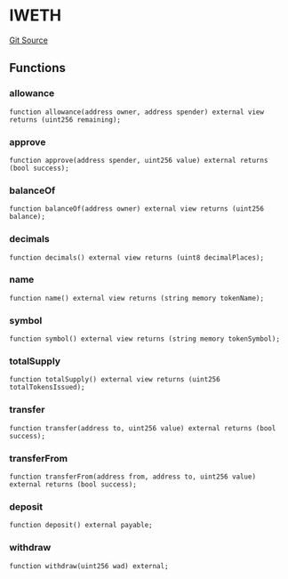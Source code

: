 # IWETH
[Git Source](https://github.com/SyncCode2017/yield-aggregator-hh/blob/b0c4faacf958598cfd8e723937511d7ce489672f/contracts/interfaces/IWETH.sol)


## Functions
### allowance


```solidity
function allowance(address owner, address spender) external view returns (uint256 remaining);
```

### approve


```solidity
function approve(address spender, uint256 value) external returns (bool success);
```

### balanceOf


```solidity
function balanceOf(address owner) external view returns (uint256 balance);
```

### decimals


```solidity
function decimals() external view returns (uint8 decimalPlaces);
```

### name


```solidity
function name() external view returns (string memory tokenName);
```

### symbol


```solidity
function symbol() external view returns (string memory tokenSymbol);
```

### totalSupply


```solidity
function totalSupply() external view returns (uint256 totalTokensIssued);
```

### transfer


```solidity
function transfer(address to, uint256 value) external returns (bool success);
```

### transferFrom


```solidity
function transferFrom(address from, address to, uint256 value) external returns (bool success);
```

### deposit


```solidity
function deposit() external payable;
```

### withdraw


```solidity
function withdraw(uint256 wad) external;
```

